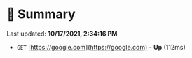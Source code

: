 # 📖 Summary
Last updated: **10/17/2021, 2:34:16 PM**

- `GET` [https://google.com](https://google.com) - **Up** (112ms)
